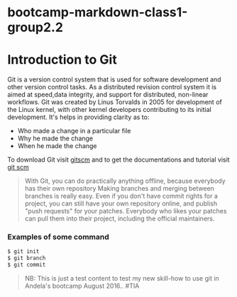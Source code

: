 # bootcamp-markdown-class1-group2.2


# Introduction to Git

Git is  a version control system that is used for software development and other version control tasks.
As a distributed revision control system it is aimed at speed,data integrity, and support for distributed,
non-linear workflows. Git was created by Linus Torvalds in 2005 for development of the Linux kernel, 
with other kernel developers contributing to its initial development.
It's helps in providing clarity as to:
  - Who made a change in a particular file 
  - Why he made the change
  - When he made the change 

To download Git visit [gitscm][df1] and to get the documentations and tutorial visit [git scm][df1]

> With Git, you can do practically anything offline, because everybody has their own repository
> Making branches and merging between branches is really easy.
> Even if you don't have commit rights for a project, you can still have your own repository online, and publish "push requests" for your patches.
> Everybody who likes your patches can pull them into their project, including the official maintainers.

### Examples of some command


```sh
$ git init
$ git branch
$ git commit
```
> NB: This is just a test content to test my new skill-how to use git in Andela's bootcamp August 2016.. #TIA 
 
   [df1]: <http://git-scm.com/>
  